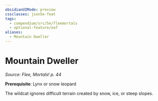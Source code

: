 ```yaml
---
obsidianUIMode: preview
cssclasses: json5e-feat
tags:
  - compendium/src/5e/fleemortals
  - optional-feature/oaf
aliases:
  - Mountain Dweller
---
```

# Mountain Dweller
*Source: Flee, Mortals! p. 44*  

**Prerequisite**: Lynx or snow leopard

The wildcat ignores difficult terrain created by snow, ice, or steep slopes.